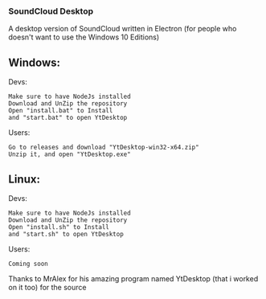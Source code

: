 ### SoundCloud Desktop
A desktop version of SoundCloud written in Electron
(for people who doesn't want to use the Windows 10 Editions)

Windows:           
----------------------          
Devs:            
```   
Make sure to have NodeJs installed         
Download and UnZip the repository      
Open "install.bat" to Install           
and "start.bat" to open YtDesktop            
```
Users:               
```
Go to releases and download "YtDesktop-win32-x64.zip"          
Unzip it, and open "YtDesktop.exe"                    
```           
Linux:          
------------            
Devs:            
```           
Make sure to have NodeJs installed           
Download and UnZip the repository          
Open "install.sh" to Install          
and "start.sh" to open YtDesktop            
```
Users:         
```
Coming soon             
```

Thanks to MrAlex for his amazing program named YtDesktop (that i worked on it too) for the source